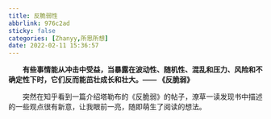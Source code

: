 ```yaml
---
title: 反脆弱性
abbrlink: 976c2ad
sticky: false
categories: [Zhanyy,所思所想]
date: 2022-02-11 15:36:57
---
```


&emsp;&emsp;**有些事情能从冲击中受益，当暴露在波动性、随机性、混乱和压力、风险和不确定性下时，它们反而能茁壮成长和壮大。—— 《反脆弱》** 

&emsp;&emsp;突然在知乎看到一篇介绍塔勒布的《反脆弱》的帖子，潦草一读发现书中描述的一些观点很有新意，让我眼前一亮，随即萌生了阅读的想法。

&emsp;&emsp;